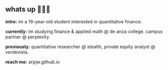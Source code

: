 ## whats up 🙋🏽‍♂️

**intro:** im a 19-year-old student interested in quantitative finance.

**currently:** im studying finance & applied math @ de anza college. campus partner @ perplexity.

**previously:** quantitative researcher @ stealth, private equity analyst @ verdevista.

**reach me:** arpjw.github.io
